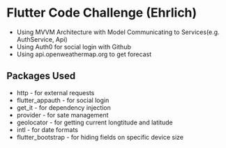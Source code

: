 # Flutter Code Challenge (Ehrlich)
- Using MVVM Architecture with Model Communicating to Services(e.g. AuthService, Api)
- Using Auth0 for social login with Github
- Using api.openweathermap.org to get forecast
## Packages Used
- http - for external requests
- flutter_appauth - for social login
- get_it - for dependency injection
- provider - for sate management
- geolocator - for getting current longtitude and latitude
- intl - for date formats
- flutter_bootstrap - for hiding fields on specific device size
